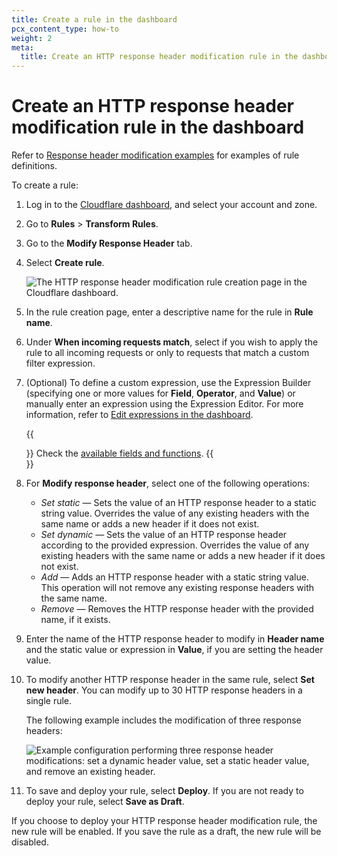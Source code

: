 ```yaml
---
title: Create a rule in the dashboard
pcx_content_type: how-to
weight: 2
meta:
  title: Create an HTTP response header modification rule in the dashboard
---
```


# Create an HTTP response header modification rule in the dashboard

Refer to [Response header modification examples](/rules/transform/response-header-modification/examples/) for examples of rule definitions.

To create a rule:

1. Log in to the [Cloudflare dashboard](https://dash.cloudflare.com/), and select your account and zone.

2. Go to **Rules** > **Transform Rules**.

3. Go to the **Modify Response Header** tab.

4. Select **Create rule**.

    ![The HTTP response header modification rule creation page in the Cloudflare dashboard.](/images/rules/transform/create-response-header-modification-rule.png)

5. In the rule creation page, enter a descriptive name for the rule in **Rule name**.

6. Under **When incoming requests match**, select if you wish to apply the rule to all incoming requests or only to requests that match a custom filter expression.

7. (Optional) To define a custom expression, use the Expression Builder (specifying one or more values for **Field**, **Operator**, and **Value**) or manually enter an expression using the Expression Editor. For more information, refer to [Edit expressions in the dashboard](/ruleset-engine/rules-language/expressions/edit-expressions/).

    {{<Aside type="note">}}
Check the [available fields and functions](/rules/transform/response-header-modification/reference/fields-functions/).
    {{</Aside>}}

8. For **Modify response header**, select one of the following operations:

    - _Set static_ — Sets the value of an HTTP response header to a static string value. Overrides the value of any existing headers with the same name or adds a new header if it does not exist.
    - _Set dynamic_ — Sets the value of an HTTP response header according to the provided expression. Overrides the value of any existing headers with the same name or adds a new header if it does not exist.
    - _Add_ — Adds an HTTP response header with a static string value. This operation will not remove any existing response headers with the same name.
    - _Remove_ — Removes the HTTP response header with the provided name, if it exists.

9. Enter the name of the HTTP response header to modify in **Header name** and the static value or expression in **Value**, if you are setting the header value.

10. To modify another HTTP response header in the same rule, select **Set new header**. You can modify up to 30 HTTP response headers in a single rule.

    The following example includes the modification of three response headers:

    ![Example configuration performing three response header modifications: set a dynamic header value, set a static header value, and remove an existing header.](/images/rules/transform/response-header-modification-example.png)

11. To save and deploy your rule, select **Deploy**. If you are not ready to deploy your rule, select **Save as Draft**.

If you choose to deploy your HTTP response header modification rule, the new rule will be enabled. If you save the rule as a draft, the new rule will be disabled.
